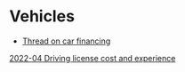 # Vehicles

- [Thread on car financing](https://www.reddit.com/r/JapanFinance/comments/nuz4va/car_finance_experience/)

[2022-04 Driving license cost and experience](https://www.reddit.com/r/japanlife/comments/uc7z5x/drivers_license_from_scratch_through_non/)
